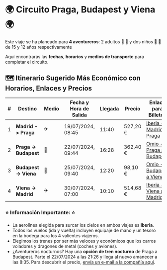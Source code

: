 
# :earth_africa: Circuito Praga, Budapest y Viena :earth_africa:

Este viaje se ha planeado para **4 aventureros**: 2 adultos :man: :woman: y dos niños :boy: :boy: de 15 y 12 años respectivamente

Aquí encontrarás las **fechas**, **horarios** y **medios de transporte** para completar el circuito.

## 🗺️ Itinerario Sugerido Más Económico con Horarios, Enlaces y Precios

| #   | Destino               | Medio      | Fecha y Hora de Salida | Llegada | Precio   | Enlace para Billetes                                                                                                                                                                                                                                                                                                                                                                                                          |
| --- | --------------------- | ---------- | ---------------------- | ------- | -------- | ----------------------------------------------------------------------------------------------------------------------------------------------------------------------------------------------------------------------------------------------------------------------------------------------------------------------------------------------------------------------------------------------------------------------------- |
| 1   | **Madrid -> Praga**   | :airplane: | 19/07/2024, 08:45      | 11:40   | 527,20 € | [Iberia - Madrid a Praga](https://www.iberia.com/flights/?market=ES&language=es&appliesOMB=false&splitEndCity=false&initializedOMB=true&flexible=false&TRIP_TYPE=1&BEGIN_CITY_01=MAD&END_CITY_01=PRG&BEGIN_DAY_01=19&BEGIN_MONTH_01=202407&BEGIN_YEAR_01=2024&FARE_TYPE=R&quadrigam=IBHMPA&ADT=4&CHD=0&INF=0&BNN=0&YTH=0&YCD=0&residentCode=&familianumerosa=&BV_UseBVCookie=no&boton=Buscar&bookingMarket=ES#!/availability) |
| 2   | **Praga -> Budapest** | :train:    | 22/07/2024, 09:44      | 16:28   | 362,40 € | [Omio - Praga a Budapest](https://www.omio.es/app/search-frontend/booking/9aa22895-9474-4906-90a1-41a7d8795110/passenger-details?locale=es)                                                                                                                                                                                                                                                                                   |
| 3   | **Budapest -> Viena** | :train:    | 25/07/2024, 09:40      | 12:20   | 98,10 €  | [Omio - Budapest a Viena](https://www.omio.es/app/search-frontend/booking/9aa22895-9474-4906-90a1-41a7d8795110/passenger-details?locale=es)                                                                                                                                                                                                                                                                                   |
| 4   | **Viena -> Madrid**   | :airplane: | 30/07/2024, 07:00      | 10:10   | 514,68 € | [Iberia - Viena a Madrid](https://www.iberia.com/flights/?market=ES&language=es&appliesOMB=false&splitEndCity=false&initializedOMB=true&flexible=false&TRIP_TYPE=1&BEGIN_CITY_01=VIE&END_CITY_01=MAD&BEGIN_DAY_01=30&BEGIN_MONTH_01=202407&BEGIN_YEAR_01=2024&FARE_TYPE=R&quadrigam=IBHMPA&ADT=4&CHD=0&INF=0&BNN=0&YTH=0&YCD=0&residentCode=&familianumerosa=&BV_UseBVCookie=no&boton=Buscar&bookingMarket=ES#!/availability)                                                                                                                                                                                                                                                                                                                                                                                                                             |

### :star: **Información Importante:** :star:

- La aerolínea elegida para surcar los cielos en ambos viajes es **Iberia**.
- Todos los vuelos (ida y vuelta) incluyen equipaje de mano y un tesoro en la bodega para los 4 valientes viajeros.
- Elegimos los trenes por ser más veloces y económicos que los carros voladores y dragones de metal (coches y aviones).
- ¿Aventureros nocturnos? Hay una **opción de tren nocturno** de Praga a Budapest. Parte el 22/07/2024 a las 21:26 y llega al nuevo amanecer a las 8:35. Para descubrir el precio, [envía un e-mail a la compañía aquí](https://losviajesdeclaudia.com/republica-checa/como-ir-de-praga-a-budapest-en-tren-nocturno/).

